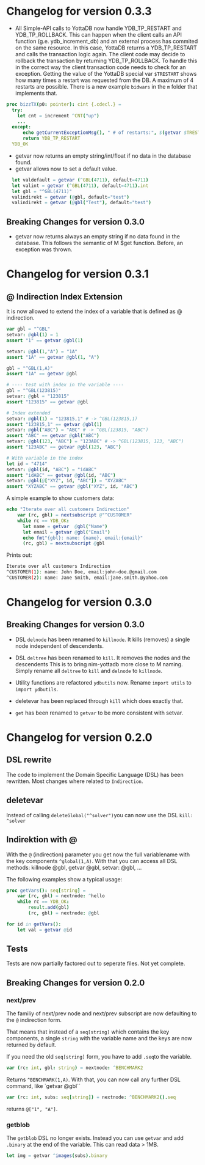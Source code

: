 # Changelog for version 0.3.3
- All Simple-API calls to YottaDB now handle YDB_TP_RESTART and YDB_TP_ROLLBACK.
This can happen when the client calls an API function (g.e. ydb_increment_db) and an external process has commited on the same resource. In this case, YottaDB returns a YDB_TP_RESTART and calls the transaction logic again. The client code may decide to rollback the transaction by returning YDB_TP_ROLLBACK.
To handle this in the correct way the client transaction code needs to check for an exception. Getting the value of the YottaDB special var `$TRESTART` shows how many times a restart was requested from the DB. A maximum of 4 restarts are possible. There is a new example `bidwars` in the `m` folder that implements that.

```nim
proc bizzTX(p0: pointer): cint {.cdecl.} =
  try:
    let cnt = increment ^CNT("up")
    ...
  except:
      echo getCurrentExceptionMsg(), " # of restarts:", $(getvar $TRESTART)
      return YDB_TP_RESTART
  YDB_OK
```

- getvar now returns an empty string/int/float if no data in the database found.
- getvar allows now to set a default value.
```nim
  let valdefault = getvar (^GBL(4711), default=4711)
  let valint = getvar (^GBL(4711), default=4711).int
  let gbl = "^GBL(4711)"
  valindirekt = getvar (@gbl, default="test")
  valindirekt = getvar (@gbl("Test"), default="test")
```
## Breaking Changes for version 0.3.0
- getvar now returns always an empty string if no data found in the database. This follows the semantic of M $get function. 
Before, an exception was thrown.


# Changelog for version 0.3.1
## @ Indirection Index Extension
It is now allowed to extend the index of a variable that is defined as @ indirection.
```nim
var gbl = "^GBL"
setvar: @gbl(1) = 1
assert "1" == getvar @gbl(1)

setvar: @gbl(1,"A") = "1A"
assert "1A" == getvar @gbl(1, "A")

gbl = "^GBL(1,A)"
assert "1A" == getvar @gbl

# ---- test with index in the variable ----
gbl = "^GBL(123815)"
setvar: @gbl = "123815"
assert "123815" == getvar @gbl

# Index extended
setvar: @gbl(1) = "123815,1" # -> ^GBL(123815,1)
assert "123815,1" == getvar @gbl(1)
setvar: @gbl("ABC") = "ABC" # -> ^GBL(123815, "ABC")
assert "ABC" == getvar @gbl("ABC")
setvar: @gbl(123, "ABC") = "123ABC" # -> ^GBL(123815, 123, "ABC")
assert "123ABC" == getvar @gbl(123, "ABC")

# With variable in the index
let id = "4714"
setvar: @gbl(id, "ABC") = "idABC"
assert "idABC" == getvar @gbl(id, "ABC")
setvar: @gbl(@["XYZ", id, "ABC"]) = "XYZABC"
assert "XYZABC" == getvar @gbl("XYZ", id, "ABC")
```
A simple example to show customers data:
```nim
echo "Iterate over all customers Indirection"
    var (rc, gbl) = nextsubscript @"^CUSTOMER"
    while rc == YDB_OK:
      let name = getvar  @gbl("Name")
      let email = getvar @gbl("Email")
      echo fmt"{gbl}: name: {name}, email:{email}"
      (rc, gbl) = nextsubscript @gbl
```
Prints out:
```bash
Iterate over all customers Indirection
^CUSTOMER(1): name: John Doe, email:john-doe.@gmail.com
^CUSTOMER(2): name: Jane Smith, email:jane.smith.@yahoo.com
```


# Changelog for version 0.3.0

## Breaking Changes for version 0.3.0
- DSL `delnode` has been renamed to `killnode`. It kills (removes) a single node independent of descendents.
- DSL `deltree` has been renamed to `kill`. It removes the nodes and the descendents
This is to bring nim-yottadb more close to M naming.
Simply rename all `deltree` to `kill` and `delnode` to `killnode`.

- Utility functions are refactored `ydbutils` now. Rename `import utils` to `import ydbutils`.

- deletevar has been replaced through `kill` which does exactly that.

- `get` has been renamed to `getvar` to be more consistent with setvar.

# Changelog for version 0.2.0
## DSL rewrite
The code to implement the Domain Specific Language (DSL) has been rewritten. Most changes where related to `Indirection`.

## deletevar
Instead of calling `deleteGlobal("^solver")`you can now use the DSL `kill: ^solver`

## Indirektion with @
With the `@` (indirection) parameter you get now the full variablename with the key components `^global(1,A)`.
With that you can access all DSL methods:
killnode @gbl, getvar @gbl, setvar: @gbl, ...

The following examples show a typical usage:
```nim
proc getVars(): seq[string] =
    var (rc, gbl) = nextnode: ^hello
    while rc == YDB_OK:
        result.add(gbl)
        (rc, gbl) = nextnode: @gbl

for id in getVars():
    let val = getvar @id
```
 ## Tests
 Tests are now partially factored out to seperate files. Not yet complete.

## Breaking Changes for version 0.2.0
### next/prev
The familiy of next/prev node and next/prev subscript are now defaulting to the `@` indirection form.

That means that instead of a `seq[string]` which contains the key components, a single `string` with the variable name and the keys are now returned by default.

If you need the old `seq[string]` form, you have to add `.seq`to the variable.
```nim
var (rc: int, gbl: string) = nextnode: ^BENCHMARK2
```
Returns `^BENCHMARK(1,A)`.  With that, you can now call any further DSL command, like `getvar @gbl``
```nim
var (rc: int, subs: seq[string]) = nextnode: ^BENCHMARK2().seq
```
returns `@["1", "A"]`.

### getblob
The `getblob` DSL no longer exists. Instead you can use `getvar` and add `.binary` at the end of the variable. This can read data > 1MB.
```nim
let img = getvar ^images(subs).binary
```
